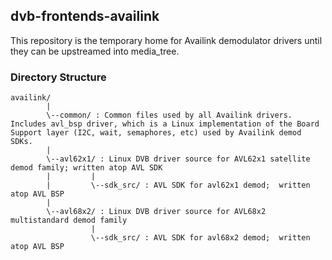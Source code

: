 ## dvb-frontends-availink
This repository is the temporary home for Availink demodulator drivers until
they can be upstreamed into media_tree.
### Directory Structure
```
availink/
        |
        \--common/ : Common files used by all Availink drivers.  Includes avl_bsp driver, which is a Linux implementation of the Board Support layer (I2C, wait, semaphores, etc) used by Availink demod SDKs.
        |
        \--avl62x1/ : Linux DVB driver source for AVL62x1 satellite demod family; written atop AVL SDK
        |         |
        |         \--sdk_src/ : AVL SDK for avl62x1 demod;  written atop AVL BSP
        |
        \--avl68x2/ : Linux DVB driver source for AVL68x2 multistandard demod family
                  |
                  \--sdk_src/ : AVL SDK for avl68x2 demod;  written atop AVL BSP
```